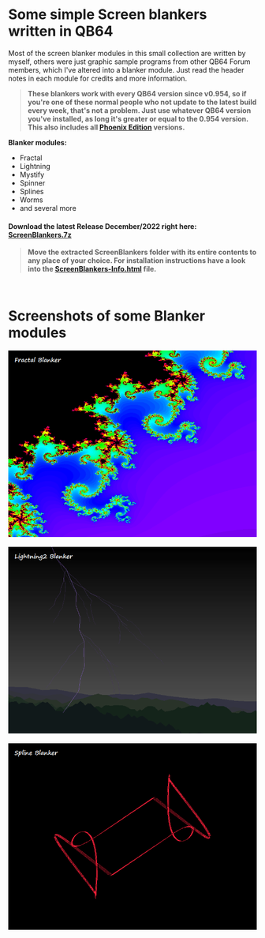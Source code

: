 # Some simple Screen blankers written in QB64
Most of the screen blanker modules in this small collection are written by myself, others were just graphic sample programs from other QB64 Forum members, which I've altered into a blanker module. Just read the header notes in each module for credits and more information.

>**These blankers work with every QB64 version since v0.954, so if you're one of these normal people who not update to the latest build every week, that's not a problem. Just use whatever QB64 version you've installed, as long it's greater or equal to the 0.954 version. This also includes all [Phoenix Edition](https://github.com/QB64-Phoenix-Edition/QB64pe/releases) versions.**

**Blanker modules:**

- Fractal
- Lightning
- Mystify
- Spinner
- Splines
- Worms
- and several more

#### Download the latest Release December/2022 right here: [ScreenBlankers.7z](https://github.com/RhoSigma-QB64/ScreenBlankers/raw/main/ScreenBlankers.7z)

>**Move the extracted ScreenBlankers folder with its entire contents to any place of your choice. For installation instructions have a look into the [ScreenBlankers-Info.html](https://htmlpreview.github.io/?https://github.com/RhoSigma-QB64/ScreenBlankers/blob/main/ScreenBlankers/ScreenBlankers-Info.html) file.**

<br>

# Screenshots of some Blanker modules
![Fractal](Fractal.png)
<br><br>
![Lightning2](Lightning2.png)
<br><br>
![Spline](Spline.png)
